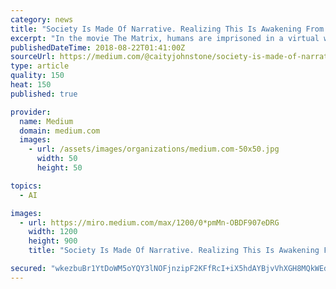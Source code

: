```yaml
---
category: news
title: "Society Is Made Of Narrative. Realizing This Is Awakening From The Matrix."
excerpt: "In the movie The Matrix, humans are imprisoned in a virtual world by a powerful artificial intelligence system in a dystopian future. What they take to be ... with their senses is actually made of AI-generated code. Life in our current society is very ..."
publishedDateTime: 2018-08-22T01:41:00Z
sourceUrl: https://medium.com/@caityjohnstone/society-is-made-of-narrative-realizing-this-is-awakening-from-the-matrix-787c7e2539ae
type: article
quality: 150
heat: 150
published: true

provider:
  name: Medium
  domain: medium.com
  images:
    - url: /assets/images/organizations/medium.com-50x50.jpg
      width: 50
      height: 50

topics:
  - AI

images:
  - url: https://miro.medium.com/max/1200/0*pmMn-OBDF907eDRG
    width: 1200
    height: 900
    title: "Society Is Made Of Narrative. Realizing This Is Awakening From The Matrix."

secured: "wkezbuBr1YtDoWM5oYQY3lNOFjnzipF2KFfRcI+iX5hdAYBjvVhXGH8MQkWEdNsV6xkZO+dFV6eQ50KhI/U8h9tDI/r/Spk7skfab0Xu9gCziQbzjC/lKleEhy91BdqMLP/0QJzd/3DtNMjhlP4RDLlglT3VmqrIl66DDMfHonVDyTaXPEvuJUGFN+yzQtFs3Bpe/e7ib9o6LFtxhqk5wWU2213i7+G4jSCi2sK+fCmgZ3UvIUAvNmEI37Vsb6QiQuU6yck8QGF6Gu12xq6hsmXgI6WS/IAPYs7/jvAsgmGktZ3iYX4vTG47tCCgfE/F;GmziS1KlJgZpoZi6TgNh1g=="
---
```


